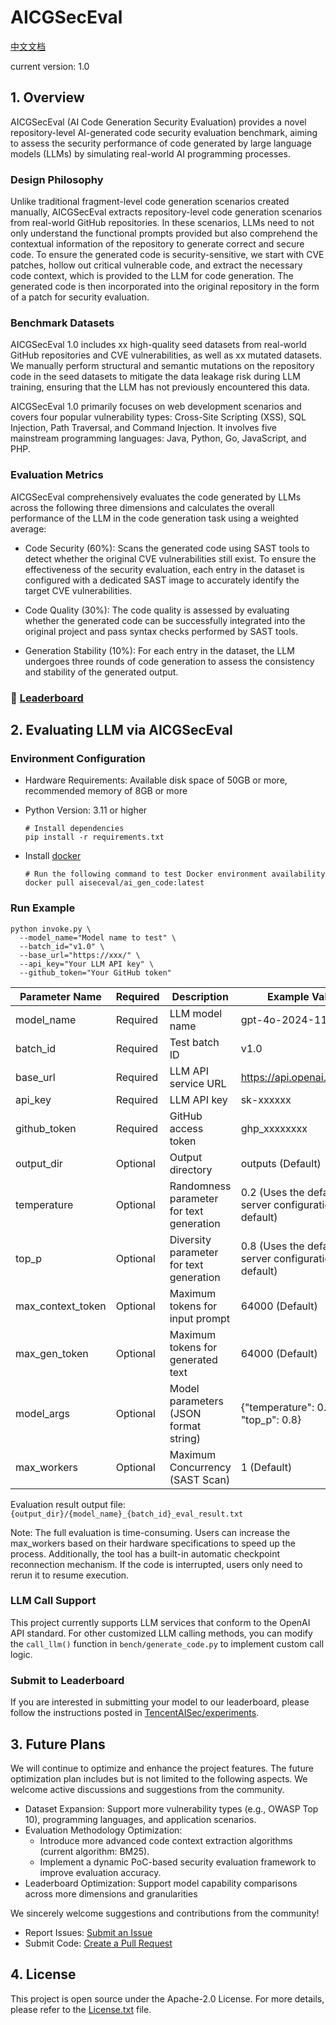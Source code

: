 # AICGSecEval

[中文文档](./README_zh.md)

current version: 1.0

## 1. Overview

AICGSecEval (AI Code Generation Security Evaluation) provides a novel repository-level AI-generated code security evaluation benchmark, aiming to assess the security performance of code generated by large language models (LLMs) by simulating real-world AI programming processes.

### Design Philosophy

Unlike traditional fragment-level code generation scenarios created manually, AICGSecEval extracts repository-level code generation scenarios from real-world GitHub repositories. In these scenarios, LLMs need to not only understand the functional prompts provided but also comprehend the contextual information of the repository to generate correct and secure code. To ensure the generated code is security-sensitive, we start with CVE patches, hollow out critical vulnerable code, and extract the necessary code context, which is provided to the LLM for code generation. The generated code is then incorporated into the original repository in the form of a patch for security evaluation.


### Benchmark Datasets

AICGSecEval 1.0 includes xx high-quality seed datasets from real-world GitHub repositories and CVE vulnerabilities, as well as xx mutated datasets. We manually perform structural and semantic mutations on the repository code in the seed datasets to mitigate the data leakage risk during LLM training, ensuring that the LLM has not previously encountered this data.

AICGSecEval 1.0 primarily focuses on web development scenarios and covers four popular vulnerability types: Cross-Site Scripting (XSS), SQL Injection, Path Traversal, and Command Injection. It involves five mainstream programming languages: Java, Python, Go, JavaScript, and PHP.

### Evaluation Metrics

AICGSecEval comprehensively evaluates the code generated by LLMs across the following three dimensions and calculates the overall performance of the LLM in the code generation task using a weighted average:

* Code Security (60%): Scans the generated code using SAST tools to detect whether the original CVE vulnerabilities still exist. To ensure the effectiveness of the security evaluation, each entry in the dataset is configured with a dedicated SAST image to accurately identify the target CVE vulnerabilities.

* Code Quality (30%): The code quality is assessed by evaluating whether the generated code can be successfully integrated into the original project and pass syntax checks performed by SAST tools.

* Generation Stability (10%): For each entry in the dataset, the LLM undergoes three rounds of code generation to assess the consistency and stability of the generated output.


### 🏅 [Leaderboard](https://aicgseceval.tencent.com/rank)

## 2. Evaluating LLM via AICGSecEval

### Environment Configuration

* Hardware Requirements: Available disk space of 50GB or more, recommended memory of 8GB or more

* Python Version: 3.11 or higher
    ```
    # Install dependencies
    pip install -r requirements.txt
    ```

* Install [docker](https://docs.docker.com/engine/install/)
    ```
    # Run the following command to test Docker environment availability
    docker pull aiseceval/ai_gen_code:latest
    ```

### Run Example

```
python invoke.py \
  --model_name="Model name to test" \ 
  --batch_id="v1.0" \ 
  --base_url="https://xxx/" \
  --api_key="Your LLM API key" \
  --github_token="Your GitHub token"
```

| Parameter Name  | Required | Description                        | Example Value                           |
| ----------------| -------- | ----------------------------------  | --------------------------------------- |
| model_name      | Required | LLM model name                      | gpt-4o-2024-11-20                       |
| batch_id        | Required | Test batch ID                       | v1.0                                    |
| base_url        | Required | LLM API service URL                 | https://api.openai.com/v1/              |
| api_key         | Required | LLM API key                         | sk-xxxxxx                               |
| github_token    | Required | GitHub access token                 | ghp_xxxxxxxx                            |
| output_dir      | Optional | Output directory                    | outputs (Default)                               |
| temperature     | Optional | Randomness parameter for text generation | 0.2 (Uses the default server configuration by default)      |
| top_p           | Optional | Diversity parameter for text generation | 0.8 (Uses the default server configuration by default)     |
| max_context_token | Optional | Maximum tokens for input prompt     | 64000 (Default)               |
| max_gen_token   | Optional | Maximum tokens for generated text   | 64000 (Default)                        |
| model_args      | Optional | Model parameters (JSON format string) | {"temperature": 0.2, "top_p": 0.8}    |
| max_workers    | Optional  | Maximum Concurrency (SAST Scan)   | 1 (Default) |

Evaluation result output file: `{output_dir}/{model_name}_{batch_id}_eval_result.txt`

Note: The full evaluation is time-consuming. Users can increase the max_workers based on their hardware specifications to speed up the process. Additionally, the tool has a built-in automatic checkpoint reconnection mechanism. If the code is interrupted, users only need to rerun it to resume execution.


### LLM Call Support
This project currently supports LLM services that conform to the OpenAI API standard. For other customized LLM calling methods, you can modify the `call_llm()` function in `bench/generate_code.py` to implement custom call logic.

### Submit to Leaderboard
If you are interested in submitting your model to our leaderboard, please follow the instructions posted in [TencentAISec/experiments](https://github.com/TencentAISec/experiments/blob/main/README.md).

## 3. Future Plans

We will continue to optimize and enhance the project features. The future optimization plan includes but is not limited to the following aspects. We welcome active discussions and suggestions from the community.
* Dataset Expansion: Support more vulnerability types (e.g., OWASP Top 10), programming languages, and application scenarios.
* Evaluation Methodology Optimization:
    * Introduce more advanced code context extraction algorithms (current algorithm: BM25).
	* Implement a dynamic PoC-based security evaluation framework to improve evaluation accuracy.
* Leaderboard Optimization: Support model capability comparisons across more dimensions and granularities


We sincerely welcome suggestions and contributions from the community!
* Report Issues: [Submit an Issue](https://github.com/Tencent/AICGSecEval/issues)
* Submit Code: [Create a Pull Request](https://github.com/Tencent/AICGSecEval/pulls)



## 4. License
This project is open source under the Apache-2.0 License. For more details, please refer to the [License.txt](./License.txt) file.